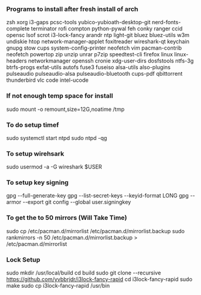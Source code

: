 ### Programs to install after fresh install of arch
zsh xorg i3-gaps pcsc-tools yubico-yubioath-desktop-git nerd-fonts-complete terminator rofi compton python-pywal feh conky ranger ccid opensc lsof scrot i3-lock-fancy arandr ntp light-git bluez bluez-utils w3m undiskie htop network-manager-applet foxitreader wireshark-qt keychain gnupg stow cups system-config-printer neofetch vim pacman-contrib neofetch powertop zip unzip unrar p7zip speedtest-cli firefox linux linux-headers networkmanager openssh cronie xdg-user-dirs dosfstools ntfs-3g btrfs-progs exfat-utils autofs fuse3 fuseiso alsa-utils also-plugins pulseaudio pulseaudio-alsa pulseaudio-bluetooth cups-pdf qbittorrent thunderbird vlc code intel-ucode

### If not enough temp space for install
sudo mount -o remount,size=12G,noatime /tmp

### To do setup timef
sudo systemctl start ntpd
sudo ntpd -qg

### To setup wirehsark
sudo usermod -a -G wireshark $USER

### To setup key signing
gpg --full-generate-key
gpg --list-secret-keys --keyid-format LONG
gpg --armor --export <key-id>
git config --global user.signingkey <key-id>

### To get the to 50 mirrors (Will Take Time)
sudo cp /etc/pacman.d/mirrorlist /etc/pacman.d/mirrorlist.backup
sudo rankmirrors -n 50 /etc/pacman.d/mirrorlist.backup > /etc/pacman.d/mirrorlist

### Lock Setup
sudo mkdir /usr/local/build
cd build
sudo git clone --recursive https://github.com/yvbbrjdr/i3lock-fancy-rapid
cd i3lock-fancy-rapid
sudo make
sudo cp i3lock-fancy-rapid /usr/bin
